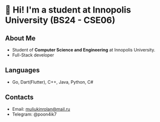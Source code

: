 # 👋 Hi! I'm a student at Innopolis University (BS24 - CSE06)

## About Me

- Student of **Computer Science and Engineering** at Innopolis University.
- Full-Stack developer

## Languages

- Go, Dart(Flutter), C++, Java, Python, C#

## Contacts

- Email: muliukinrolan@mail.ru
- Telegram: @poon4ik7


